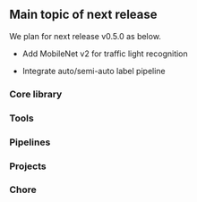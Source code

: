 ## Main topic of next release

We plan for next release v0.5.0 as below.

- Add MobileNet v2 for traffic light recognition

- Integrate auto/semi-auto label pipeline

### Core library

### Tools

### Pipelines

### Projects


### Chore

